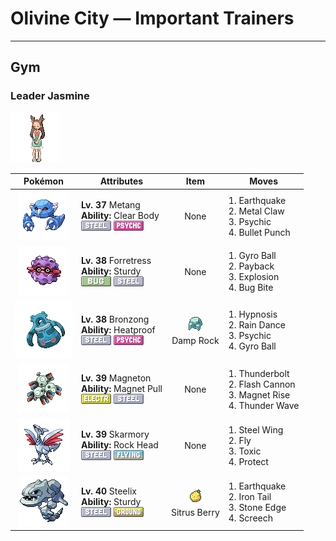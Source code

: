 # Olivine City — Important Trainers


---

## Gym

### Leader Jasmine

![Leader Jasmine](../../assets/important_trainers/jasmine.png "Leader Jasmine")

| Pokémon | Attributes | Item | Moves |
|:-------:|------------|:----:|-------|
| ![Metang](../../assets/sprites/metang/front.gif "Metang: When two BELDUM fuse together, a magnetic nervous system places their brains in union.") | **Lv. 37** Metang<br>**Ability:** <span class="tooltip" title="Prevents its stats from being lowered.">Clear Body</span><br>![steel](../../assets/types/steel.png "Steel") ![psychic](../../assets/types/psychic.png "Psychic") | None | 1. <span class="tooltip" title="The user sets off an earthquake that hits all the Pokémon in the battle. ">Earthquake</span><br>2. <span class="tooltip" title="The foe is raked with steel claws. It may also raise the user’s Attack stat. ">Metal Claw</span><br>3. <span class="tooltip" title="The foe is hit by a strong telekinetic force. It may also reduce the foe’s Sp. Def stat.">Psychic</span><br>4. <span class="tooltip" title="The user strikes with a tough punch as fast as a bullet. This move always goes first.">Bullet Punch</span> |
| ![Forretress](../../assets/sprites/forretress/front.gif "Forretress: It remains immovably rooted to its tree. It scatters pieces of its hard shell to drive its enemies away.") | **Lv. 38** Forretress<br>**Ability:** <span class="tooltip" title="It is protected against 1-hit KO attacks.">Sturdy</span><br>![bug](../../assets/types/bug.png "Bug") ![steel](../../assets/types/steel.png "Steel") | None | 1. <span class="tooltip" title="The user tackles the foe with a high-speed spin. The slower the user, the greater the damage.">Gyro Ball</span><br>2. <span class="tooltip" title="If the user can use this attack after the foe attacks, its power is doubled. ">Payback</span><br>3. <span class="tooltip" title="The user explodes to inflict damage on all Pokémon in battle. The user faints upon using this move.">Explosion</span><br>4. <span class="tooltip" title="The user bites the foe. If the foe is holding a Berry, the user eats it and gains its effect.">Bug Bite</span> |
| ![Bronzong](../../assets/sprites/bronzong/front.gif "Bronzong: Ancient people believed that petitioning BRONZONG for rain was the way to make crops grow.") | **Lv. 38** Bronzong<br>**Ability:** <span class="tooltip" title="Weakens the power of Fire-type moves.">Heatproof</span><br>![steel](../../assets/types/steel.png "Steel") ![psychic](../../assets/types/psychic.png "Psychic") | ![Damp Rock](../../assets/items/damp_rock.png "Damp Rock")<br><span class="tooltip" title="A Pokémon held item that extends the duration of the move Rain Dance used by the holder.">Damp Rock</span> | 1. <span class="tooltip" title="The user employs hypnotic suggestion to make the target fall into a deep sleep.">Hypnosis</span><br>2. <span class="tooltip" title="The user summons a heavy rain that falls for five turns, powering up Water- type moves.">Rain Dance</span><br>3. <span class="tooltip" title="The foe is hit by a strong telekinetic force. It may also reduce the foe’s Sp. Def stat.">Psychic</span><br>4. <span class="tooltip" title="The user tackles the foe with a high-speed spin. The slower the user, the greater the damage.">Gyro Ball</span> |
| ![Magneton](../../assets/sprites/magneton/front.gif "Magneton: The MAGNEMITE are united by a magnetism so powerful, it dries all moisture in its vicinity.") | **Lv. 39** Magneton<br>**Ability:** <span class="tooltip" title="Prevents Steel-type Pokémon from escaping.">Magnet Pull</span><br>![electric](../../assets/types/electric.png "Electric") ![steel](../../assets/types/steel.png "Steel") | None | 1. <span class="tooltip" title="A strong electric blast is loosed at the foe. It may also leave the foe paralyzed.">Thunderbolt</span><br>2. <span class="tooltip" title="The user gathers all its light energy and releases it at once. It may also lower the foe’s Sp. Def stat.">Flash Cannon</span><br>3. <span class="tooltip" title="The user levitates using electrically generated magnetism for five turns. ">Magnet Rise</span><br>4. <span class="tooltip" title="A weak electric charge is launched at the foe. It causes paralysis if it hits.">Thunder Wave</span> |
| ![Skarmory](../../assets/sprites/skarmory/front.gif "Skarmory: After nesting in bramble bushes, the wings of its chicks grow hard from scratches by thorns.") | **Lv. 39** Skarmory<br>**Ability:** <span class="tooltip" title="Protects the Pokémon from recoil damage.">Rock Head</span><br>![steel](../../assets/types/steel.png "Steel") ![flying](../../assets/types/flying.png "Flying") | None | 1. <span class="tooltip" title="The foe is hit with wings of steel. It may also raise the user’s Defense stat. ">Steel Wing</span><br>2. <span class="tooltip" title="The user soars, then strikes on the second turn. It can also be used for flying to any familiar town.">Fly</span><br>3. <span class="tooltip" title="A move that leaves the target badly poisoned. Its poison damage worsens every turn.">Toxic</span><br>4. <span class="tooltip" title="It enables the user to evade all attacks. Its chance of failing rises if it is used in succession.">Protect</span> |
| ![Steelix](../../assets/sprites/steelix/front.gif "Steelix: It’s said that if an ONIX lives for 100 years, its composition becomes diamondlike as it evolves into a STEELIX.") | **Lv. 40** Steelix<br>**Ability:** <span class="tooltip" title="It is protected against 1-hit KO attacks.">Sturdy</span><br>![steel](../../assets/types/steel.png "Steel") ![ground](../../assets/types/ground.png "Ground") | ![Sitrus Berry](../../assets/items/sitrus_berry.png "Sitrus Berry")<br><span class="tooltip" title="It may be used or held by a Pokémon to heal the user’s HP a little.">Sitrus Berry</span> | 1. <span class="tooltip" title="The user sets off an earthquake that hits all the Pokémon in the battle. ">Earthquake</span><br>2. <span class="tooltip" title="The foe is slammed with a steel-hard tail. It may also lower the target’s Defense stat.">Iron Tail</span><br>3. <span class="tooltip" title="The user stabs the foe with a sharpened stone. It has a high critical-hit ratio. ">Stone Edge</span><br>4. <span class="tooltip" title="An earsplitting screech is emitted to sharply reduce the foe’s Defense stat. ">Screech</span> |


